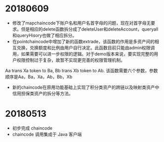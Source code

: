 # 20180609
* 修改了mapchaincode下账户名和用户名首字母的问题，现在对首字母无要求。但是相应的delete函数拆分成了deleteUser和deleteAccount，queryall和queryHisory也做了相应拆分。
* 在pointchaincode中增加了新的函数extrade，该函数的作用是多资产间的相互兑换，兑换额度和比例由用户自行决定。此函数目前只能由admin权限调用，如果需要可以进一步权限的逻辑。对于demo版本来说，要实现完整的用户权限控制过于复杂，故暂不实现更完善的权限管理机制。

Aa trans Xa token to Ba, Bb trans Xb token to Ab.
该函数需要六个参数，参数顺序是Aa，Ba，Xa，Ab，Bb，Xb
* 新的chaincode在原用功能基础上实现了积分类资产的跨链以及映射类资产中信用担保类资产的拆分等方法。

# 20180513
* 初步完成 chaincode
* chaincode 调用集成于 Java 客户端

